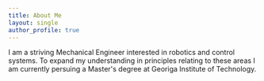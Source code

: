 ```yaml
---
title: About Me
layout: single
author_profile: true
---
```


I am a striving Mechanical Engineer interested in robotics and control systems. To expand my understanding in principles relating to these areas I am currently persuing a Master's degree at Georiga Institute of Technology.
